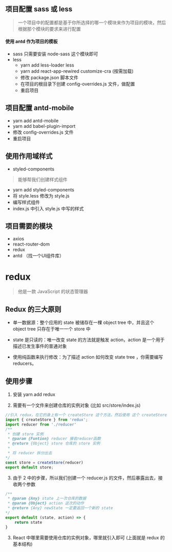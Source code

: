 ## 项目配置 sass 或 less

> 一个项目中的配置都是基于你所选择的哪一个模块来作为项目的模块，然后根据那个模块的要求来进行配置

#### 使用 antd 作为项目的模板

- sass 只需要安装 node-sass 这个模块即可
- less
    - yarn add less-loader less
    - yarn add react-app-rewired customize-cra (按需加载)
    - 修改 package.json 脚本文件
    - 在项目的根目录下创建 config-overrides.js 文件，做配置
    - 重启项目

## 项目配置 antd-mobile

- yarn add antd-mobile
- yarn add babel-plugin-import
- 修改 config-overrides.js 文件
- 重启项目

## 使用作用域样式

- styled-components
> 能够帮我们创建样式组件
- yarn add styled-components
- 将 style.less 修改为 style.js
- 编写样式组件
- index.js 中引入 style.js 中写的样式



## 项目需要的模块

- axios
- react-router-dom
- redux
- antd （找一个UI组件库）


# redux

> 他是一款 JavaScript 的状态管理器

## Redux 的三大原则

- 单一数据源：整个应用的 state 被储存在一棵 object tree 中，并且这个 object tree 只存在于唯一一个 store 中

- state 是只读的：唯一改变 state 的方法就是触发 action，action 是一个用于描述已发生事件的普通对象

- 使用纯函数来执行修改：为了描述 action 如何改变 state tree ，你需要编写 reducers。


## 使用步骤
1. 安装 yarn add redux

2. 需要有一个文件来创建仓库的实例对象 (比如 src/store/index.js)
```js
//引入 redux，在它的身上有一个 createStore 这个方法，然后使用 这个 createStore() 这个方法
import { createStore } from 'redux';
import reducer from './reducer'
/**
 * 创建 store 实例
 * @param {Funtion} reducer 接收reducer函数
 * @return {Object} store 仓库的 store 实例
 * 
 * 将 reducer 拆分出去
*/
const store = createStore(reducer)
export default store;
```
3. 由于 2 中的步骤，所以我们创建一个 reducer.js 的文件，然后暴露出去，接收两个参数
```js
/**
 * @param {Any} state 上一次仓库的数据
 * @param {Object} action 这次的动作
 * @return {Any} newState 一定要返回一个新的 state
*/
export default (state, action) => {
    return state
}
```
3. React 中哪里需要使用仓库的实例对象，哪里就引入即可 (上面就是 redux 的基本结构)

